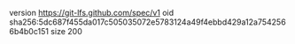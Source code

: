 version https://git-lfs.github.com/spec/v1
oid sha256:5dc687f455da017c505035072e5783124a49f4ebbd429a12a7542566b4b0c151
size 200
